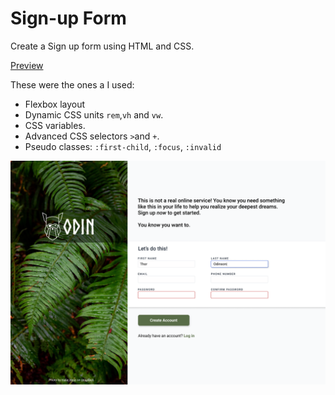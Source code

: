# Sign-up Form 

Create a Sign up form using HTML and CSS.

[Preview](https://isi-code.github.io/odin-sign-up-form/)

These were the ones a I used:

- Flexbox layout
- Dynamic CSS units `rem`,`vh` and `vw`.
- CSS variables.
- Advanced CSS selectors `>`and `+`.
- Pseudo classes: `:first-child`, `:focus`, `:invalid`


![Sign-up form](./images/sign-up-form.png)